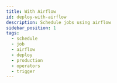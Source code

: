 ```yaml
---
title: With Airflow
id: deploy-with-airflow
description: Schedule jobs using airflow
sidebar_position: 1
tags:
  - schedule
  - job
  - airflow
  - deploy
  - production
  - operators
  - trigger
---
```

